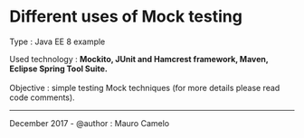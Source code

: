 # Different uses of Mock testing

Type : Java EE 8 example

Used technology : <b>Mockito, JUnit and Hamcrest framework, Maven, Eclipse Spring Tool Suite.</b>
<br><br>
Objective : simple testing Mock techniques (for more details please read code comments).
____________________________________

December 2017 - @author : Mauro Camelo
